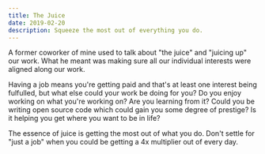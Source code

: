 ```yaml
---
title: The Juice
date: 2019-02-20
description: Squeeze the most out of everything you do.
---
```


A former coworker of mine used to talk about "the juice" and "juicing up" our work. What he meant was making sure all our individual interests were aligned along our work.

Having a job means you're getting paid and that's at least one interest being fulfulled, but what else could your work be doing for you? Do you enjoy working on what you're working on? Are you learning from it? Could you be writing open source code which could gain you some degree of prestige? Is it helping you get where you want to be in life?

The essence of juice is getting the most out of what you do. Don't settle for "just a job" when you could be getting a 4x multiplier out of every day.
